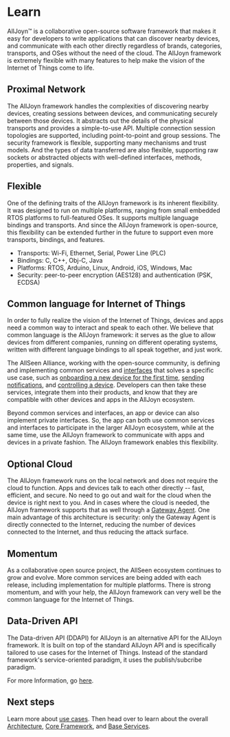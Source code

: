 # Learn

AllJoyn&trade; is a collaborative open-source software framework that makes 
it easy for developers to write applications that can discover nearby 
devices, and communicate with each other directly regardless of brands, 
categories, transports, and OSes without the need of the cloud. The AllJoyn 
framework is extremely flexible with many features to help  make the 
vision of the Internet of Things come to life.

## Proximal Network

The AllJoyn framework handles the complexities of discovering nearby devices, 
creating sessions between devices, and communicating securely between those 
devices.  It abstracts out the details of the physical transports and provides 
a simple-to-use API. Multiple connection session topologies are supported, 
including point-to-point and group sessions. The security framework is flexible, 
supporting many mechanisms and trust models. And the types of data transferred 
are also flexible, supporting raw sockets or abstracted objects with well-defined 
interfaces, methods, properties, and signals.

## Flexible

One of the defining traits of the AllJoyn framework is its inherent flexibility.  
It was designed to run on multiple platforms, ranging from small embedded RTOS 
platforms to full-featured OSes. It supports multiple language bindings and
transports. And since the AllJoyn framework is open-source, this flexibility
can be extended further in the future to support even more transports, bindings,
and features.

* Transports: Wi-Fi, Ethernet, Serial, Power Line (PLC)
* Bindings: C, C++, Obj-C, Java
* Platforms: RTOS, Arduino, Linux, Android, iOS, Windows, Mac
* Security: peer-to-peer encryption (AES128) and authentication (PSK, ECDSA)

## Common language for Internet of Things

In order to fully realize the vision of the Internet of Things, devices and apps
need a common way to interact and speak to each other.  We believe that common
language is the AllJoyn framework: it serves as the glue to allow devices from
different companies, running on different operating systems, written with different
language bindings to all speak together, and just work.

The AllSeen Alliance, working with the open-source community, is defining and 
implementing common services and [interfaces][interfaces] that solves a specific
use case, such as [onboarding a new device for the first time][onboarding], 
[sending notifications][notifs], and [controlling a device][controlpanel]. 
Developers can then take these services, integrate them into their products, 
and know that they are compatible with other devices and apps in the AllJoyn 
ecosystem.

Beyond common services and interfaces, an app or device can also implement 
private interfaces. So, the app can both use common services and interfaces
to participate in the larger AllJoyn ecosystem, while at the same time, use
the AllJoyn framework to communicate with apps and devices in a private fashion. 
The AllJoyn framework enables this flexibility.

## Optional Cloud

The AllJoyn framework runs on the local network and does not require the cloud 
to function. Apps and devices talk to each other directly -- fast, efficient, and
secure. No need to go out and wait for the cloud when the device is right
next to you. And in cases where the cloud is needed, the AllJoyn framework 
supports that as well through a [Gateway Agent][gateway-agent]. One main
advantage of this architecture is security: only the Gateway Agent is
directly connected to the Internet, reducing the number of devices
connected to the Internet, and thus reducing the attack surface.

## Momentum

As a collaborative open source project, the AllSeen ecosystem continues
to grow and evolve. More common services are being added with each release,
including implementation for multiple platforms. There is strong momentum, 
and with your help, the AllJoyn framework can very well be the common 
language for the Internet of Things.

## Data-Driven API

The Data-driven API (DDAPI) for AllJoyn is an alternative API for the AllJoyn
framework. It is built on top of the standard AllJoyn API and  is specifically
tailored to use cases for the Internet of Things. Instead of the standard
framework's service-oriented paradigm, it uses the publish/subcribe paradigm.

For more Information, go [here][ddapi].

## Next steps

Learn more about [use cases][use-cases]. Then head over to learn about the 
overall [Architecture][arch], [Core Framework][core], and [Base Services][services].

[interfaces]: /learn/core#busobject
[onboarding]: /learn/base-services/onboarding
[notifs]: /learn/base-services/notification
[controlpanel]: /learn/base-services/controlpanel
[gateway-agent]: https://wiki.allseenalliance.org/gateway/gatewayagent

[use-cases]: /learn/use-cases
[arch]: /learn/architecture
[core]: /learn/core
[services]: /learn/base-services
[ddapi]: /learn/ddapi
